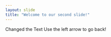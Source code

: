 ```yaml
---
layout: slide
title: "Welcome to our second slide!"
---
```

Changed the Text
Use the left arrow to go back!
